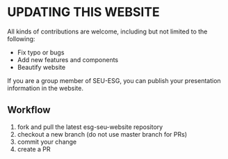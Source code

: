 # UPDATING THIS WEBSITE

All kinds of contributions are welcome, including but not limited to the following:

- Fix typo or bugs
- Add new features and components
- Beautify website

If you are a group member of SEU-ESG, you can publish your presentation information in the website.

## Workflow

1. fork and pull the latest esg-seu-website repository
2. checkout a new branch (do not use master branch for PRs)
3. commit your change
4. create a PR

